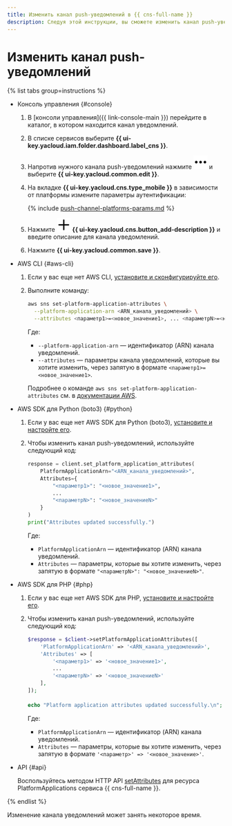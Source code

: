 ```yaml
---
title: Изменить канал push-уведомлений в {{ cns-full-name }}
description: Следуя этой инструкции, вы сможете изменить канал push-уведомлений.
---
```


# Изменить канал push-уведомлений

{% list tabs group=instructions %}

- Консоль управления {#console}

  1. В [консоли управления]({{ link-console-main }}) перейдите в каталог, в котором находится канал уведомлений.
  1. В списке сервисов выберите **{{ ui-key.yacloud.iam.folder.dashboard.label_cns }}**.
  1. Напротив нужного канала push-уведомлений нажмите ![image](../../../_assets/console-icons/ellipsis.svg) и выберите **{{ ui-key.yacloud.common.edit }}**.
  1. На вкладке **{{ ui-key.yacloud.cns.type_mobile }}** в зависимости от платформы измените параметры аутентификации:

      {% include [push-channel-platforms-params.md](../../../_includes/notifications/push-channel-platforms-params.md) %}

  1. Нажмите ![image](../../../_assets/console-icons/plus.svg) **{{ ui-key.yacloud.cns.button_add-description }}** и введите описание для канала уведомлений.
  1. Нажмите **{{ ui-key.yacloud.common.save }}**.

- AWS CLI {#aws-cli}

  1. Если у вас еще нет AWS CLI, [установите и сконфигурируйте его](../../../storage/tools/aws-cli.md).
  1. Выполните команду:

      ```bash
      aws sns set-platform-application-attributes \
        --platform-application-arn <ARN_канала_уведомлений> \
        --attributes <параметр1>=<новое_значение1>, ... <параметрN>=<новое_значениеN>
      ```

      Где:

      * `--platform-application-arn` — идентификатор (ARN) канала уведомлений.
      * `--attributes` — параметры канала уведомлений, которые вы хотите изменить, через запятую в формате `<параметр1>=<новое_значение1>`.

      Подробнее о команде `aws sns set-platform-application-attributes` см. в [документации AWS](https://awscli.amazonaws.com/v2/documentation/api/latest/reference/sns/set-platform-application-attributes.html).

- AWS SDK для Python (boto3) {#python}

  1. Если у вас еще нет AWS SDK для Python (boto3), [установите и настройте его](../../tools/sdk-python.md#aws-sdk).
  1. Чтобы изменить канал push-уведомлений, используйте следующий код:

      ```python
      response = client.set_platform_application_attributes(
          PlatformApplicationArn="<ARN_канала_уведомлений>",
          Attributes={
              "<параметр1>": "<новое_значение1>",
              ...
              "<параметрN>": "<новое_значениеN>"
          }
      )
      print("Attributes updated successfully.")
      ```

      Где:

      * `PlatformApplicationArn` — идентификатор (ARN) канала уведомлений.
      * `Attributes` —  параметры, которые вы хотите изменить, через запятую в формате `"<параметрN>": "<новое_значениеN>"`.

- AWS SDK для PHP {#php}

  1. Если у вас еще нет AWS SDK для PHP, [установите и настройте его](../../tools/sdk-php.md#aws-sdk).
  1. Чтобы изменить канал push-уведомлений, используйте следующий код:

      ```php
      $response = $client->setPlatformApplicationAttributes([
          'PlatformApplicationArn' => '<ARN_канала_уведомлений>',
          'Attributes' => [
              '<параметр1>' => '<новое_значение1>',
              ...
              '<параметрN>' => '<новое_значениеN>'
          ],
      ]);

      echo "Platform application attributes updated successfully.\n";
      ```

      Где:

      * `PlatformApplicationArn` — идентификатор (ARN) канала уведомлений.
      * `Attributes` —  параметры, которые вы хотите изменить, через запятую в формате `'<параметр>' => '<новое_значение>'`.


- API {#api}

  Воспользуйтесь методом HTTP API [setAttributes](../../api-ref/set-platform-application-attributes.md) для ресурса PlatformApplications сервиса {{ cns-full-name }}.

{% endlist %}

Изменение канала уведомлений может занять некоторое время.
